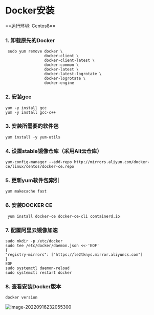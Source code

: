 # Docker安装

==运行环境: Centos8==



### 1. 卸载原先的Docker

```shell
 sudo yum remove docker \ 
                 docker-client \                  
                 docker-client-latest \                  
                 docker-common \                  
                 docker-latest \                  
                 docker-latest-logrotate \                  
                 docker-logrotate \                  
                 docker-engine
```


### 2. 安装gcc

```shell
yum -y install gcc
yum -y install gcc-c++
```

### 3. 安装所需要的软件包

```shell
yum install -y yum-utils
```

### 4. 设置stable镜像仓库（采用Ali云仓库）

```shell
yum-config-manager --add-repo http://mirrors.aliyun.com/docker-ce/linux/centos/docker-ce.repo
```

### 5. 更新yum软件包索引

```shell
yum makecache fast
```

### 6. 安装DOCKER CE

```shell
 yum install docker-ce docker-ce-cli containerd.io
```

### 7. 配置阿里云镜像加速

```shell
sudo mkdir -p /etc/docker
sudo tee /etc/docker/daemon.json <<-'EOF'
{  
"registry-mirrors": ["https://le2tknys.mirror.aliyuncs.com"]
}
EOF
sudo systemctl daemon-reload
sudo systemctl restart docker
```

### 8. 查看安装Docker版本

```shell
docker version
```

![image-20220916232055300](C:\Users\Cxuejia\AppData\Roaming\Typora\typora-user-images\image-20220916232055300.png)
